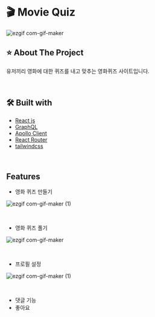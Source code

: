 # 🎬 Movie Quiz

![ezgif com-gif-maker](https://user-images.githubusercontent.com/59763645/156196239-c9c7a9e3-5c42-431f-abb2-75359952c4bc.gif)
<br>

## ⭐️ About The Project
유저끼리 영화에 대한 퀴즈를 내고 맞추는 영화퀴즈 사이트입니다.

<br>

## 🛠 Built with
* [React js](https://reactjs.org/)   
* [GraphQL](https://graphql.org/)   
* [Apollo Client](https://www.apollographql.com/docs/react/)
* [React Router](https://reactrouter.com/)
* [tailwindcss](https://tailwindcss.com/)

<br>

## Features
* 영화 퀴즈 만들기<br>

![ezgif com-gif-maker (1)](https://user-images.githubusercontent.com/59763645/166970467-4f7b79e9-b14f-4aa2-8941-20a96132b6d5.gif)

<br>

* 영화 퀴즈 풀기<br>

![ezgif com-gif-maker](https://user-images.githubusercontent.com/59763645/166967834-43dde108-d42f-42cd-9bd8-47d2694d2c72.gif)

<br>

* 프로필 설정<br>

![ezgif com-gif-maker (1)](https://user-images.githubusercontent.com/59763645/166968152-69e255ac-e0f6-41d4-9e9e-1d28f33cb894.gif)

<br>

* 댓글 기능
* 좋아요

